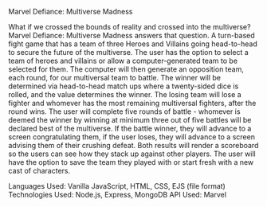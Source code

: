 Marvel Defiance: Multiverse Madness 

What if we crossed the bounds of reality and crossed into the multiverse?
Marvel Defiance: Multiverse Madness answers that question. A turn-based fight game that has a team of three Heroes and Villains going head-to-head to secure the future of the multiverse.
The user has the option to select a team of heroes and villains or allow a computer-generated team to be selected for them. The computer will then generate an opposition team, each round, for our multiversal team to battle. 
The winner will be determined via head-to-head match ups where a twenty-sided dice is rolled, and the value determines the winner. 
The losing team will lose a fighter and whomever has the most remaining multiversal fighters, after the round wins. 
The user will complete five rounds of battle - whomever is deemed the winner by winning at minimum three out of five battles will be declared best of the multiverse. 
If the battle winner, they will advance to a screen congratulating them, if the user loses, they will advance to a screen advising them of their crushing defeat. Both results will render a scoreboard so the users can see how they stack up against other players.
The user will have the option to save the team they played with or start fresh with a new cast of characters.

Languages Used: Vanilla JavaScript, HTML, CSS, EJS (file format)
Technologies Used: Node.js, Express, MongoDB
API Used: Marvel  



